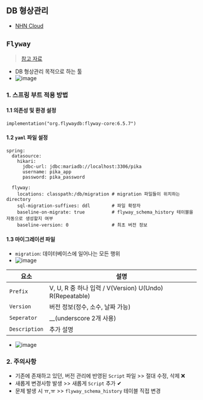 ## DB 형상관리
- [NHN Cloud](https://meetup.toast.com/posts/173)

## `Flyway`
> [참고 자료](https://sabarada.tistory.com/193)
- DB 형상관리 목적으로 하는 툴
- ![image](https://user-images.githubusercontent.com/61215550/178890336-db4d3b60-dc37-42ad-ba84-c9373107a683.png)

### 1. 스프링 부트 적용 방법
#### 1.1 의존성 및 환경 설정
`implementation("org.flywaydb:flyway-core:6.5.7")`
#### 1.2 `yaml` 파일 설정
```
spring:
  datasource:
    hikari:
      jdbc-url: jdbc:mariadb://localhost:3306/pika
      username: pika_app
      password: pika_password

  flyway:
    locations: classpath:/db/migration # migration 파일들이 위치하는 directory
    sql-migration-suffixes: ddl        # 파일 확장자
    baseline-on-migrate: true          # flyway_schema_history 테이블을 자동으로 생성할지 여부 
    baseline-version: 0                # 최초 버전 정보
```
#### 1.3 마이그레이션 파일
- `migration`: 데이터베이스에 일어나는 모든 행위
- ![image](https://user-images.githubusercontent.com/61215550/178890908-0822f58a-153b-411d-927e-a7b4cc545598.png)


|요소|설명|
|-----|-----|
|`Prefix`|V, U, R 중 하나 입력 / V(Version) U(Undo) R(Repeatable)|
|`Version`|버전 정보(정수, 소수, 날짜 가능)|
|`Seperator`|__(underscore 2개 사용)|
|`Description`|추가 설명|

- ![image](https://user-images.githubusercontent.com/61215550/178891435-fde9db86-c5f2-4b58-8d5d-c02345fca238.png)

### 2. 주의사항
- 기존에 존재하고 있던, 버전 관리에 반영된 `Script` 파일 >> 절대 수정, 삭제 ❌
- 새롭게 변경사항 발생 >> 새롭게 `Script` 추가 ✔
- 문제 발생 시 ㅠ,ㅠ >> `flyway_schema_history` 테이블 직접 변경

